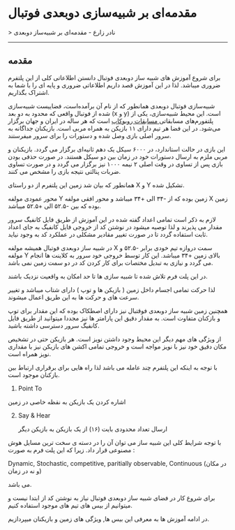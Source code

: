 # مقدمه‌ای بر شبیه‌سازی دوبعدی فوتبال


<div id="19343730715"><script type="text/JavaScript" src="https://www.aparat.com/embed/RwxX5?data[rnddiv]=19343730715&data[responsive]=yes"></script></div>
> نادر زارع - مقدمه‌ای بر شبیه‌ساز دوبعدی

------

## مقدمه‌

برای شروع آموزش های شبیه ساز دوبعدی فوتبال دانستن اطلاعاتی کلی از این پلتفرم ضروری میباشد. لذا در این آموزش قصد داریم اطلاعاتی ضروری و پایه ای را با شما به اشتراک بگذاریم.

شبیه‌سازی فوتبال دوبعدی همانطور که از نام آن برآمده‌است، فضاییست شبیه‌سازی شده از فوتبال واقعی که محدود به دو بعد (x و y) است. این محیط شبیه‌سازی، یکی از پلتفورم‌های مسابقاتی[ مسابقات روبوکاپ](https://www.robocup.org) است که هر ساله در ایران و جهان برگزار می‌شود. در این فضا هر تیم دارای ۱۱ بازیکن به همراه مربی است. بازیکنان جداگانه به سرور اصلی بازی وصل شده و دستورات را برای سرور میفرستند.

این بازی در حالت استاندارد، در ۶۰۰۰ سیکل یک دهم ثانیه‌ای برگزار می گردد. بازیکنان و مربی ملزم به ارسال دستورات خود در زمان بین دو سیکل هستند. در صورت حذفی بودن بازی پس از تساوی در وقت اصلی ۲ نیمه ۱۰۰۰ نیز برگزار می گردد و در صورت تساوی ضربات پنالتی نتیجه بازی را مشخص می کنند.

همانطور که بیان شد زمین این پلتفرم از دو راستای X و Y تشکیل شده. 

محور عمودی مولفه Y زمین بوده که از -۳۴ الی +۳۴ میباشد و محور افقی مولفه X زمین بوده که بین -۵۲.۵ الی +۵۲.۵ میباشد.

لازم به ذکر است تمامی اعداد گفته شده در این آموزش از طریق فایل کانفیگ سرور مقدار می پذیرند و لذا توصیه میشود در نوشتن کد از خروجی فایل کانفیگ به جای اعداد ثابت استفاده گردد تا در صورت تغییر مقادیر مشکلی در عملکرد کد به وجود نیاید.

در شبیه ساز دوبعدی فوتبال همیشه مولفه X سمت دروازه تیم خودی برابر -۵۲.۵ و مولفه Y بالای زمین +۳۴ میباشد. این کار توسط خروجی خود سرور به کلاینت ها انجام می گردد و نیازی به تبدیل مختصات برای کار کردن کد در دو سمت زمین نمی باشد.

در این پلت فرم تلاش شده تا شبیه سازی ها تا حد امکان به واقعیت نزدیک باشند.

لذا حرکت تمامی اجسام داخل زمین ( بازیکن ها و توپ ) دارای شتاب میباشد و تغییر سرعت های و حرکت ها به این طریق اعمال میشوند.

همچنین زمین شبیه ساز دوبعدی فوقتبال نیز دارای اصطکاک بوده که این مقدار برای توپ و بازکنان متفاوت است. به مقدار دقیق این پارامتر ها نیز مجددا میتوانید از طریق فایل کانفیگ سرور دسترسی داشته باشید.

از ویژگی های مهم دیگر این محیط وجود داشتن نویز است. هر بازیکن حتی در تشخیص مکان دقیق خود نیز با نویز مواجه است و خروجی تمامی اکشن های بازیکن نیز با مقداری نویز همراه است.

با توجه به اینکه این پلتفرم چند عامله می باشد لذا راه هایی برای برقراری ارتباط بین بازکنان موجود است.

1.  Point To 

   اشاره کردن یک بازیکن به نقظه خاصی در زمین

2. Say & Hear

   ارسال تعداد محدودی بایت (۱۶) از یک بازیکن به بازیکن دیگر

با توجه شرایط کلی این شبیه ساز می توان آن را در دسته ی سخت ترین مسايل هوش مصنوعی قرار داد. زیرا که این پلت فرم به صورت : 

Dynamic, Stochastic, competitive, paritially observable, Continuous (در مکان و نه در زمان)

می باشد.

برای شروع کار در فضای شبیه ساز دوبعدی فوتبال نیاز به نوشتن کد از ابتدا نیست و میتوانیم از بیس های تیم های موجود استفاده کنیم.

در ادامه آموزش ها به معرفی این بیس ها, ویژگی های زمین و بازیکنان میپردازیم.



